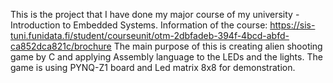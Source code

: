 This is the project that I have done my major course of my university - Introduction to Embedded Systems. 
Information of the course: https://sis-tuni.funidata.fi/student/courseunit/otm-2dbfadeb-394f-4bcd-abfd-ca852dca821c/brochure
The main purpose of this is creating alien shooting game by C and applying Assembly language to the LEDs and the lights.
The game is using PYNQ-Z1 board and Led matrix 8x8 for demonstration.